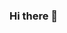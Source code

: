 ### Hi there 👋

<!--
Hello 👋,

My name is Ryan. I'm a software engineer from California.

My interests are:

Software Engineering in general 🧑‍💻
Web Development
Python 🐍 and Javascript 🦀
Software Development ⚙️
Data Science 📊
Devops Engineering ☁️
Automation and AI 🤖
Game Development 🎮
Books 📚
Woodworking 🗜️
Gym
Hiking

Here are some interesting links about me:

[Blog](https://ryanlebon.com/)
[Github](https://github.com/ryanlb777)
[LinkedIn](https://www.linkedin.com/in/ryan-le-bon/)
-->

